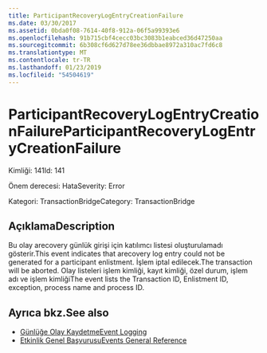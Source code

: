 ```yaml
---
title: ParticipantRecoveryLogEntryCreationFailure
ms.date: 03/30/2017
ms.assetid: 0bda0f08-7614-40f8-912a-06f5a99393e6
ms.openlocfilehash: 91b715cbf4cecc03bc3083b1eabced36d47250aa
ms.sourcegitcommit: 6b308cf6d627d78ee36dbbae8972a310ac7fd6c8
ms.translationtype: MT
ms.contentlocale: tr-TR
ms.lasthandoff: 01/23/2019
ms.locfileid: "54504619"
---
```

# <a name="participantrecoverylogentrycreationfailure"></a><span data-ttu-id="55208-102">ParticipantRecoveryLogEntryCreationFailure</span><span class="sxs-lookup"><span data-stu-id="55208-102">ParticipantRecoveryLogEntryCreationFailure</span></span>
<span data-ttu-id="55208-103">Kimliği: 141</span><span class="sxs-lookup"><span data-stu-id="55208-103">Id: 141</span></span>  
  
 <span data-ttu-id="55208-104">Önem derecesi: Hata</span><span class="sxs-lookup"><span data-stu-id="55208-104">Severity: Error</span></span>  
  
 <span data-ttu-id="55208-105">Kategori: TransactionBridge</span><span class="sxs-lookup"><span data-stu-id="55208-105">Category: TransactionBridge</span></span>  
  
## <a name="description"></a><span data-ttu-id="55208-106">Açıklama</span><span class="sxs-lookup"><span data-stu-id="55208-106">Description</span></span>  
 <span data-ttu-id="55208-107">Bu olay arecovery günlük girişi için katılımcı listesi oluşturulamadı gösterir.</span><span class="sxs-lookup"><span data-stu-id="55208-107">This event indicates that arecovery log entry could not be generated for a participant enlistment.</span></span> <span data-ttu-id="55208-108">İşlem iptal edilecek.</span><span class="sxs-lookup"><span data-stu-id="55208-108">The transaction will be aborted.</span></span> <span data-ttu-id="55208-109">Olay listeleri işlem kimliği, kayıt kimliği, özel durum, işlem adı ve işlem kimliği</span><span class="sxs-lookup"><span data-stu-id="55208-109">The event lists the Transaction ID, Enlistment ID, exception, process name and process ID.</span></span>  
  
## <a name="see-also"></a><span data-ttu-id="55208-110">Ayrıca bkz.</span><span class="sxs-lookup"><span data-stu-id="55208-110">See also</span></span>
- [<span data-ttu-id="55208-111">Günlüğe Olay Kaydetme</span><span class="sxs-lookup"><span data-stu-id="55208-111">Event Logging</span></span>](../../../../../docs/framework/wcf/diagnostics/event-logging/index.md)
- [<span data-ttu-id="55208-112">Etkinlik Genel Başvurusu</span><span class="sxs-lookup"><span data-stu-id="55208-112">Events General Reference</span></span>](../../../../../docs/framework/wcf/diagnostics/event-logging/events-general-reference.md)
